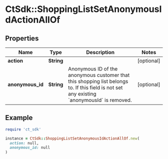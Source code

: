 # CtSdk::ShoppingListSetAnonymousIdActionAllOf

## Properties

| Name | Type | Description | Notes |
| ---- | ---- | ----------- | ----- |
| **action** | **String** |  | [optional] |
| **anonymous_id** | **String** | Anonymous ID of the anonymous customer that this shopping list belongs to. If this field is not set any existing &#x60;anonymousId&#x60; is removed. | [optional] |

## Example

```ruby
require 'ct_sdk'

instance = CtSdk::ShoppingListSetAnonymousIdActionAllOf.new(
  action: null,
  anonymous_id: null
)
```


